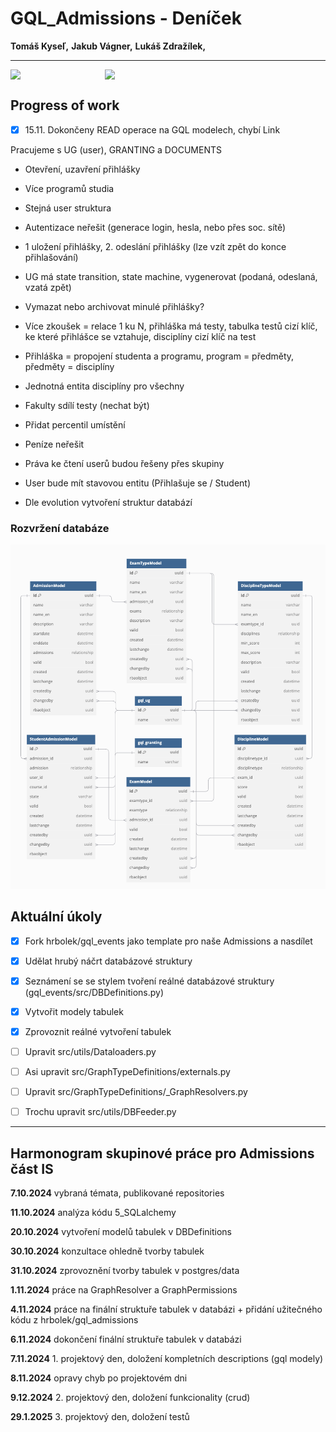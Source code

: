 # GQL_Admissions - Deníček

__Tomáš Kyseľ,__ 
__Jakub Vágner,__ 
__Lukáš Zdražílek,__ 
________________________________________________________________________

<div style="display: flex;">
  <img src="https://external-content.duckduckgo.com/iu/?u=http%3A%2F%2Fi.qkme.me%2FDT1.jpg&f=1&nofb=1&ipt=29524da4934a16ecce3113def5671ffa17ed0ca2f03b1ec6272343a198b6d0cb&ipo=images" style="width: 30%">
  <img src="https://external-content.duckduckgo.com/iu/?u=https%3A%2F%2Fpbs.twimg.com%2Fmedia%2FDcXYPtOVAAAoOKa.jpg&f=1&nofb=1&ipt=0fc47f721244bc99d0a6437e702c8b96f4e700beec4126987c92975e234f23e9&ipo=images" style="width: 30%">
</div>

## Progress of work
- [x]  15.11. Dokončeny READ operace na GQL modelech, chybí Link

Pracujeme s UG (user), GRANTING a DOCUMENTS

- Otevření, uzavření přihlášky
- Více programů studia
- Stejná user struktura
- Autentizace neřešit (generace login, hesla, nebo přes soc. sítě)
- 1 uložení přihlášky, 2. odeslání přihlášky (lze vzít zpět do konce přihlašování)
- UG má state transition, state machine, vygenerovat (podaná, odeslaná, vzatá zpět)
- Vymazat nebo archivovat minulé přihlášky?
- Více zkoušek = relace 1 ku N, přihláška má testy, tabulka testů cizí klíč, ke které přihlášce se vztahuje, disciplíny cizí klíč na test
- Přihláška = propojení studenta a programu, program = předměty, předměty = disciplíny
- Jednotná entita disciplíny pro všechny
- Fakulty sdílí testy (nechat být)
- Přidat percentil umístění
- Peníze neřešit
- Práva ke čtení userů budou řešeny přes skupiny
- User bude mít stavovou entitu (Přihlašuje se / Student)

- Dle evolution vytvoření struktur databází

### Rozvržení databáze
<img src="database_structure.png" alt="Nefunguje">


## Aktuální úkoly

- [x] Fork hrbolek/gql_events jako template pro naše Admissions a nasdílet

- [x] Udělat hrubý náčrt databázové struktury

- [x] Seznámení se se stylem tvoření reálné databázové struktury (gql_events/src/DBDefinitions.py)

- [x] Vytvořit modely tabulek 

- [x] Zprovoznit reálné vytvoření tabulek

- [ ] Upravit src/utils/Dataloaders.py

- [ ] Asi upravit src/GraphTypeDefinitions/externals.py

- [ ] Upravit src/GraphTypeDefinitions/_GraphResolvers.py

- [ ] Trochu upravit src/utils/DBFeeder.py 

________________________________________________________________________

## Harmonogram skupinové práce pro Admissions část IS

__7.10.2024__ vybraná témata, publikované repositories

__11.10.2024__ analýza kódu 5_SQLalchemy 

__20.10.2024__ vytvoření modelů tabulek v DBDefinitions

__30.10.2024__ konzultace ohledně tvorby tabulek

__31.10.2024__ zprovoznění tvorby tabulek v postgres/data

__1.11.2024__ práce na GraphResolver a GraphPermissions

__4.11.2024__ práce na finální struktuře tabulek v databázi + přidání užitečného kódu z hrbolek/gql_admissions

__6.11.2024__ dokončení finální struktuře tabulek v databázi

__7.11.2024__ 1. projektový den, doložení kompletních descriptions (gql modely)

__8.11.2024__ opravy chyb po projektovém dni



__9.12.2024__ 2. projektový den, doložení funkcionality (crud)

__29.1.2025__ 3. projektový den, doložení testů

